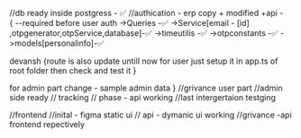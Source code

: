 //db ready inside postgress -  ✅
//authication - erp copy + modified +api -  
{
--required before user auth
->Queries -✅
->Service[email - [id] ,otpgenerator,otpService,database]-✅
->timeutilis -✅
->otpconstants -✅
->models[personalinfo]-✅

devansh
{route is also update untill now for user 
just setup it in app.ts of root folder then check and test it 
}

for admin part change - sample admin data
}
//grivance user part 
//admin side ready 
// tracking 
// phase - api working
//last intergertaion testging



//frontend
//inital - figma static ui 
// api - dymanic ui working 
//grivance -api frontend repectively 

